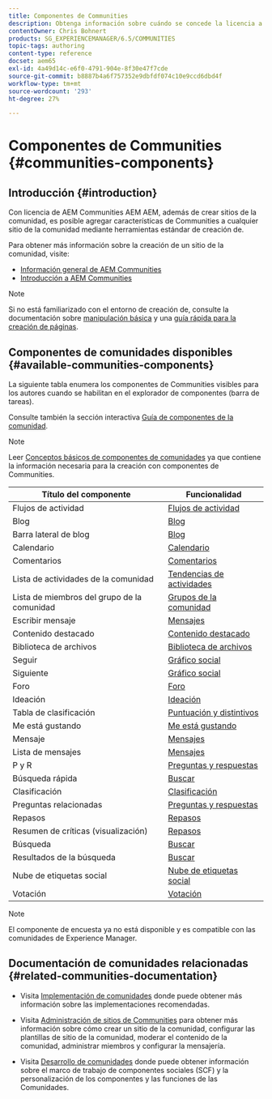 ```yaml
---
title: Componentes de Communities
description: Obtenga información sobre cuándo se concede la licencia a AEM Communities AEM AEM, y es posible añadir funciones de Communities a cualquier sitio de la mediante herramientas de creación estándar.
contentOwner: Chris Bohnert
products: SG_EXPERIENCEMANAGER/6.5/COMMUNITIES
topic-tags: authoring
content-type: reference
docset: aem65
exl-id: 4a49d14c-e6f0-4791-904e-8f30e47f7cde
source-git-commit: b8887b4a6f757352e9dbfdf074c10e9ccd6dbd4f
workflow-type: tm+mt
source-wordcount: '293'
ht-degree: 27%

---
```


# Componentes de Communities {#communities-components}

## Introducción {#introduction}

Con licencia de AEM Communities AEM AEM, además de crear sitios de la comunidad, es posible agregar características de Communities a cualquier sitio de la comunidad mediante herramientas estándar de creación de.

Para obtener más información sobre la creación de un sitio de la comunidad, visite:

* [Información general de AEM Communities](/help/communities/overview.md)
* [Introducción a AEM Communities](/help/communities/getting-started.md)

>[!NOTE]
>
>Si no está familiarizado con el entorno de creación de, consulte la documentación sobre [manipulación básica](/help/sites-authoring/basic-handling.md) y una [guía rápida para la creación de páginas](/help/sites-authoring/qg-page-authoring.md).

## Componentes de comunidades disponibles {#available-communities-components}

La siguiente tabla enumera los componentes de Communities visibles para los autores cuando se habilitan en el explorador de componentes (barra de tareas).

Consulte también la sección interactiva [Guía de componentes de la comunidad](/help/communities/components-guide.md).

>[!NOTE]
>
>Leer [Conceptos básicos de componentes de comunidades](/help/communities/basics.md) ya que contiene la información necesaria para la creación con componentes de Communities.

| **Título del componente** | **Funcionalidad** |
|---|---|
| Flujos de actividad | [Flujos de actividad](/help/communities/activities.md) |
| Blog | [Blog](/help/communities/blog-feature.md) |
| Barra lateral de blog | [Blog](/help/communities/blog-feature.md) |
| Calendario | [Calendario](/help/communities/calendar.md) |
| Comentarios | [Comentarios](/help/communities/comments.md) |
| Lista de actividades de la comunidad | [Tendencias de actividades](/help/communities/trends.md) |
| Lista de miembros del grupo de la comunidad | [Grupos de la comunidad](/help/communities/creating-groups.md) |
| Escribir mensaje | [Mensajes](/help/communities/configure-messaging.md) |
| Contenido destacado | [Contenido destacado](/help/communities/featured.md) |
| Biblioteca de archivos | [Biblioteca de archivos](/help/communities/file-library.md) |
| Seguir | [Gráfico social](/help/communities/socialgraph.md) |
| Siguiente | [Gráfico social](/help/communities/socialgraph.md) |
| Foro | [Foro](/help/communities/forum.md) |
| Ideación | [Ideación](/help/communities/ideation-feature.md) |
| Tabla de clasificación | [Puntuación y distintivos](/help/communities/enabling-leaderboard.md) |
| Me está gustando | [Me está gustando](/help/communities/liking.md) |
| Mensaje | [Mensajes](/help/communities/configure-messaging.md) |
| Lista de mensajes | [Mensajes](/help/communities/configure-messaging.md) |
| P y R | [Preguntas y respuestas](/help/communities/working-with-qna.md) |
| Búsqueda rápida | [Buscar](/help/communities/search.md) |
| Clasificación | [Clasificación](/help/communities/rating.md) |
| Preguntas relacionadas | [Preguntas y respuestas](/help/communities/working-with-qna.md) |
| Repasos | [Repasos](/help/communities/reviews.md) |
| Resumen de críticas (visualización) | [Repasos](/help/communities/reviews.md) |
| Búsqueda | [Buscar](/help/communities/search.md) |
| Resultados de la búsqueda | [Buscar](/help/communities/search.md) |
| Nube de etiquetas social | [Nube de etiquetas social](/help/communities/tagcloud.md) |
| Votación | [Votación](/help/communities/voting.md) |

>[!NOTE]
>
>El componente de encuesta ya no está disponible y es compatible con las comunidades de Experience Manager.

## Documentación de comunidades relacionadas {#related-communities-documentation}

* Visita [Implementación de comunidades](/help/communities/deploy-communities.md) donde puede obtener más información sobre las implementaciones recomendadas.

* Visita [Administración de sitios de Communities](/help/communities/administer-landing.md) para obtener más información sobre cómo crear un sitio de la comunidad, configurar las plantillas de sitio de la comunidad, moderar el contenido de la comunidad, administrar miembros y configurar la mensajería.

* Visita [Desarrollo de comunidades](/help/communities/communities.md) donde puede obtener información sobre el marco de trabajo de componentes sociales (SCF) y la personalización de los componentes y las funciones de las Comunidades.
